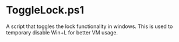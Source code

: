 # ToggleLock.ps1
A script that toggles the lock functionality in windows. This is used to temporary disable Win+L for better VM usage.
